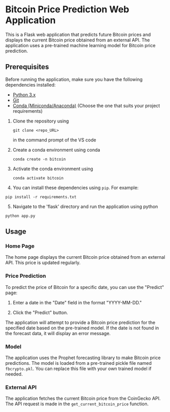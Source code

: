 # Bitcoin Price Prediction Web Application

This is a Flask web application that predicts future Bitcoin prices and displays the current Bitcoin price obtained from an external API. The application uses a pre-trained machine learning model for Bitcoin price prediction.

## Prerequisites

Before running the application, make sure you have the following dependencies installed:

- [Python 3.x](https://www.python.org/downloads/)
- [Git](https://git-scm.com/downloads)
- [Conda (Miniconda/Anaconda)](https://docs.conda.io/en/latest/miniconda.html) (Choose the one that suits your project requirements)

1. Clone the repository using 
   ```shell
   git clone <repo_URL> 
   ```
   in the command prompt of the VS code

2. Create a conda environment using conda 
   ```shell
   conda create -n bitcoin 
   ```

3. Activate the conda environment using
   ```shell
   conda activate bitcoin 
   ```

4. You can install these dependencies using `pip`. For example:
  ```shell
  pip install -r requirements.txt
  ```

5. Navigate to the 'flask' directory and run the application using python 
  ```shell
  python app.py
  ```

## Usage

### Home Page

The home page displays the current Bitcoin price obtained from an external API. This price is updated regularly.

### Price Prediction

To predict the price of Bitcoin for a specific date, you can use the "Predict" page:

1. Enter a date in the "Date" field in the format "YYYY-MM-DD."

2. Click the "Predict" button.

The application will attempt to provide a Bitcoin price prediction for the specified date based on the pre-trained model. If the date is not found in the forecast data, it will display an error message.

### Model

The application uses the Prophet forecasting library to make Bitcoin price predictions. The model is loaded from a pre-trained pickle file named `fbcrypto.pkl`. You can replace this file with your own trained model if needed.

### External API

The application fetches the current Bitcoin price from the CoinGecko API. The API request is made in the `get_current_bitcoin_price` function.
